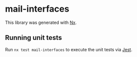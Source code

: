 # mail-interfaces

This library was generated with [Nx](https://nx.dev).

## Running unit tests

Run `nx test mail-interfaces` to execute the unit tests via [Jest](https://jestjs.io).
